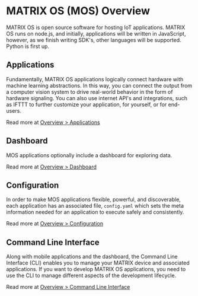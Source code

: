 # MATRIX OS (MOS) Overview

MATRIX OS is open source software for hosting IoT applications. MATRIX OS runs on node.js, and initially, applications will be written in JavaScript, however, as we finish writing SDK's, other languages will be supported. Python is first up.

## Applications

Fundamentally, MATRIX OS applications logically connect hardware with machine learning abstractions. In this way, you can connect the output from a computer vision system to drive real-world behavior in the form of hardware signaling. You can also use internet API's and integrations, such as IFTTT to further customize your application, for yourself, or for end-users.

Read more at [Overview > Applications](applications.md)

## Dashboard

MOS applications optionally include a dashboard for exploring data.

Read more at [Overview > Dashboard](dashboard.md)

## Configuration
In order to make MOS applications flexible, powerful, and discoverable, each application has an associated file, `config.yaml` which sets the meta information needed for an application to execute safely and consistently.

Read more at [Overview > Configuration](configuration.md)

## Command Line Interface
Along with mobile applications and the dashboard, the Command Line Interface (CLI) enables you to manage your MATRIX device and associated applications. If you want to develop MATRIX OS applications, you need to use the CLI to manage different aspects of the development lifecycle. 

Read more at [Overview > Command Line Interface](cli.md)



